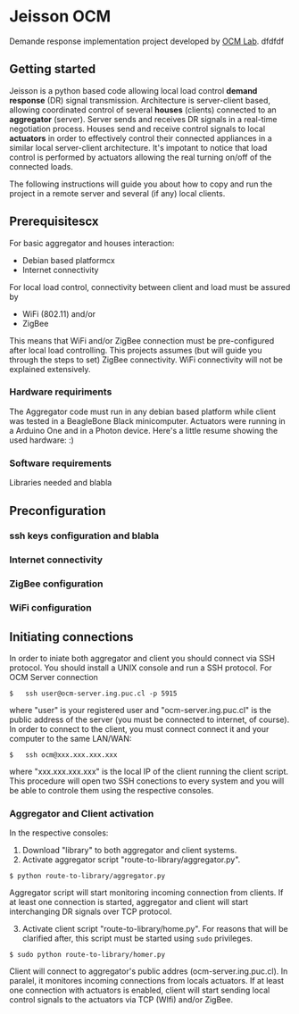 # Jeisson OCM
Demande response implementation project developed by [OCM Lab](http://ocm.ing.puc.cl/).
dfdfdf
## Getting started
Jeisson is a python based code allowing local load control **demand response** (DR) signal transmission. Architecture is server-client based, allowing coordinated control of several **houses** (clients) connected to an **aggregator** (server). Server sends and receives DR signals in a real-time negotiation process. Houses send and receive control signals to local **actuators** in order to effectively control their connected appliances in a similar local server-client architecture. It's impotant to notice that load control is performed by actuators allowing the real turning on/off of the connected loads.

The following instructions will guide you about how to copy and run the project in a remote server and several (if any) local clients.

## Prerequisitescx
For basic aggregator and houses interaction:
* Debian based platformcx
* Internet connectivity

For local load control, connectivity between client and load must be assured by 
* WiFi (802.11) and/or
* ZigBee

This means that WiFi and/or ZigBee connection must be pre-configured after local load controlling. This projects assumes (but will guide you through the steps to set) ZigBee connectivity. WiFi connectivity will not be explained extensively.

### Hardware requiriments
The Aggregator code must run in any debian based platform while client was tested in a BeagleBone Black minicomputer. Actuators were running in a Arduino One and in a Photon device. Here's a little resume  showing the used hardware:
:)
### Software requirements
Libraries needed and blabla

## Preconfiguration
### ssh keys configuration and blabla
### Internet connectivity
### ZigBee configuration
### WiFi configuration


## Initiating connections
In order to iniate both aggregator and client you should connect via SSH protocol. You should install a UNIX console and run a SSH protocol. For OCM Server connection
```
$	ssh user@ocm-server.ing.puc.cl -p 5915
```
where "user" is your registered user and "ocm-server.ing.puc.cl" is the public address of the server (you must be connected to internet, of course). In order to connect to the client, you must connect connect it and your computer to the same LAN/WAN:
```
$	ssh ocm@xxx.xxx.xxx.xxx
```
where "xxx.xxx.xxx.xxx" is the local IP of the client running the client script. This procedure will open two SSH conections to every system and you will be able to controle them using the respective consoles.

### Aggregator and Client activation
In the respective consoles:
1. Download "library" to both aggregator and client systems.
2. Activate aggregator script "route-to-library/aggregator.py".
```
$ python route-to-library/aggregator.py
```
Aggregator script will start monitoring incoming connection from clients. If at least one connection is started, aggregator and client will start interchanging DR signals over TCP protocol. 

3. Activate client script "route-to-library/home.py". For reasons that will be clarified after, this script must be started using `sudo` privileges. 
```
$ sudo python route-to-library/homer.py
```
Client will connect to aggregator's public addres (ocm-server.ing.puc.cl). In paralel, it monitores incoming connections from locals actuators. If at least one connection with actuators is enabled, client will start sending local control signals to the actuators via TCP (WIfi) and/or ZigBee.



